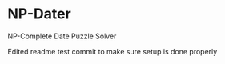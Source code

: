 # NP-Dater
NP-Complete Date Puzzle Solver

Edited readme test commit to make sure setup is done properly